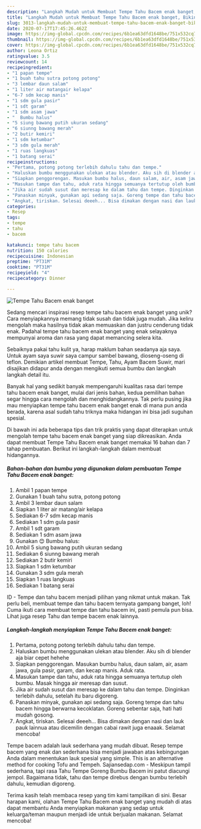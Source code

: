 ```yaml
---
description: "Langkah Mudah untuk Membuat Tempe Tahu Bacem enak banget, Bikin Ngiler"
title: "Langkah Mudah untuk Membuat Tempe Tahu Bacem enak banget, Bikin Ngiler"
slug: 3013-langkah-mudah-untuk-membuat-tempe-tahu-bacem-enak-banget-bikin-ngiler
date: 2020-07-17T17:45:26.462Z
image: https://img-global.cpcdn.com/recipes/6b1ea63dfd1648be/751x532cq70/tempe-tahu-bacem-enak-banget-foto-resep-utama.jpg
thumbnail: https://img-global.cpcdn.com/recipes/6b1ea63dfd1648be/751x532cq70/tempe-tahu-bacem-enak-banget-foto-resep-utama.jpg
cover: https://img-global.cpcdn.com/recipes/6b1ea63dfd1648be/751x532cq70/tempe-tahu-bacem-enak-banget-foto-resep-utama.jpg
author: Leona Ortiz
ratingvalue: 3.5
reviewcount: 14
recipeingredient:
- "1 papan tempe"
- "1 buah tahu sutra potong potong"
- "3 lembar daun salam"
- "1 liter air matangair kelapa"
- "6-7 sdm kecap manis"
- "1 sdm gula pasir"
- "1 sdt garam"
- "1 sdm asam jawa"
- "  Bumbu halus"
- "5 siung bawang putih ukuran sedang"
- "6 siunng bawang merah"
- "2 butir kemiri"
- "1 sdm ketumbar"
- "3 sdm gula merah"
- "1 ruas langkuas"
- "1 batang serai"
recipeinstructions:
- "Pertama, potong potong terlebih dahulu tahu dan tempe."
- "Haluskan bumbu menggunakan ulekan atau blender. Aku sih di blender aja biar cepet hehehe"
- "Siapkan penggorengan. Masukan bumbu halus, daun salam, air, asam jawa, gula pasir, garam, dan kecap manis. Aduk rata."
- "Masukan tampe dan tahu, aduk rata hingga semuanya tertutup oleh bumbu. Masak hingga air meresap dan susut."
- "Jika air sudah susut dan meresap ke dalam tahu dan tempe. Dinginkan terlebih dahulu, setelah itu baru digoreng."
- "Panaskan minyak, gunakan api sedang saja. Goreng tempe dan tahu bacem hingga berwarna kecoklatan. Goreng sebentar saja, hati hati mudah gosong."
- "Angkat, tiriskan. Selesai deeeh... Bisa dimakan dengan nasi dan lauk pauk lainnua atau dicemilin dengan cabai rawit juga enaaak. Selamat mencoba!"
categories:
- Resep
tags:
- tempe
- tahu
- bacem

katakunci: tempe tahu bacem 
nutrition: 150 calories
recipecuisine: Indonesian
preptime: "PT31M"
cooktime: "PT31M"
recipeyield: "4"
recipecategory: Dinner

---
```



![Tempe Tahu Bacem enak banget](https://img-global.cpcdn.com/recipes/6b1ea63dfd1648be/751x532cq70/tempe-tahu-bacem-enak-banget-foto-resep-utama.jpg)

Sedang mencari inspirasi resep tempe tahu bacem enak banget yang unik? Cara menyiapkannya memang tidak susah dan tidak juga mudah. Jika keliru mengolah maka hasilnya tidak akan memuaskan dan justru cenderung tidak enak. Padahal tempe tahu bacem enak banget yang enak selayaknya mempunyai aroma dan rasa yang dapat memancing selera kita.

Sebaiknya pakai tahu kulit ya, harap maklum bahan seadanya aja saya. Untuk ayam saya suwir saya campur sambel bawang, dioseng-oseng di teflon. Demikian artikel membuat Tempe, Tahu, Ayam Bacem Suwir, mari disajikan didapur anda dengan mengikuti semua bumbu dan langkah langkah detail itu.

Banyak hal yang sedikit banyak mempengaruhi kualitas rasa dari tempe tahu bacem enak banget, mulai dari jenis bahan, kedua pemilihan bahan segar hingga cara mengolah dan menghidangkannya. Tak perlu pusing jika mau menyiapkan tempe tahu bacem enak banget enak di mana pun anda berada, karena asal sudah tahu triknya maka hidangan ini bisa jadi suguhan spesial.


Di bawah ini ada beberapa tips dan trik praktis yang dapat diterapkan untuk mengolah tempe tahu bacem enak banget yang siap dikreasikan. Anda dapat membuat Tempe Tahu Bacem enak banget memakai 16 bahan dan 7 tahap pembuatan. Berikut ini langkah-langkah dalam membuat hidangannya.

<!--inarticleads1-->

##### Bahan-bahan dan bumbu yang digunakan dalam pembuatan Tempe Tahu Bacem enak banget:

1. Ambil 1 papan tempe
1. Gunakan 1 buah tahu sutra, potong potong
1. Ambil 3 lembar daun salam
1. Siapkan 1 liter air matang/air kelapa
1. Sediakan 6-7 sdm kecap manis
1. Sediakan 1 sdm gula pasir
1. Ambil 1 sdt garam
1. Sediakan 1 sdm asam jawa
1. Gunakan  😊 Bumbu halus:
1. Ambil 5 siung bawang putih ukuran sedang
1. Sediakan 6 siunng bawang merah
1. Sediakan 2 butir kemiri
1. Siapkan 1 sdm ketumbar
1. Gunakan 3 sdm gula merah
1. Siapkan 1 ruas langkuas
1. Sediakan 1 batang serai


ID - Tempe dan tahu bacem menjadi pilihan yang nikmat untuk makan. Tak perlu beli, membuat tempe dan tahu bacem ternyata gampang banget, loh! Cuma ikuti cara membuat tempe dan tahu bacem ini, pasti pemula pun bisa. Lihat juga resep Tahu dan tempe bacem enak lainnya. 

<!--inarticleads2-->

##### Langkah-langkah menyiapkan Tempe Tahu Bacem enak banget:

1. Pertama, potong potong terlebih dahulu tahu dan tempe.
1. Haluskan bumbu menggunakan ulekan atau blender. Aku sih di blender aja biar cepet hehehe
1. Siapkan penggorengan. Masukan bumbu halus, daun salam, air, asam jawa, gula pasir, garam, dan kecap manis. Aduk rata.
1. Masukan tampe dan tahu, aduk rata hingga semuanya tertutup oleh bumbu. Masak hingga air meresap dan susut.
1. Jika air sudah susut dan meresap ke dalam tahu dan tempe. Dinginkan terlebih dahulu, setelah itu baru digoreng.
1. Panaskan minyak, gunakan api sedang saja. Goreng tempe dan tahu bacem hingga berwarna kecoklatan. Goreng sebentar saja, hati hati mudah gosong.
1. Angkat, tiriskan. Selesai deeeh... Bisa dimakan dengan nasi dan lauk pauk lainnua atau dicemilin dengan cabai rawit juga enaaak. Selamat mencoba!


Tempe bacem adalah lauk sederhana yang mudah dibuat. Resep tempe bacem yang enak dan sederhana bisa menjadi jawaban atas kebingungan Anda dalam menentukan lauk spesial yang simple. This is an alternative method for cooking Tofu and Tempeh. Sajiansedap.com - Meskipun tampil sederhana, tapi rasa Tahu Tempe Goreng Bumbu Bacem ini patut diacungi jempol. Bagaimana tidak, tahu dan tempe direbus dengan bumbu terlebih dahulu, kemudian digoreng. 

Terima kasih telah membaca resep yang tim kami tampilkan di sini. Besar harapan kami, olahan Tempe Tahu Bacem enak banget yang mudah di atas dapat membantu Anda menyiapkan makanan yang sedap untuk keluarga/teman maupun menjadi ide untuk berjualan makanan. Selamat mencoba!
